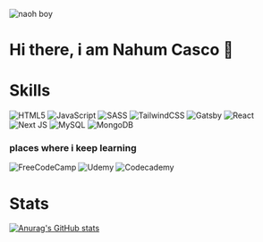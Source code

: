 

![naoh boy](https://lh3.googleusercontent.com/nFO58R74HZNyT2ViiOPUQNneQ-PFGKXPcDKr9OuCrCQavUwAiR6siz4oDnIzDKbfZVKV-_GLrEVF9Dz_NaF4YQvQU-eVVBXntnKdqpf4DGr1XM9BjSlCmLwAl0HI8ClwUqsCwc8cAc9sGJMtAAKqlyBOjO3GgmX49t-zDgeViFI2-kCg3mUg2RI4F0XOeSfYh151G2M9pyYjQk4-fx-iUtYH1ZelCNwY58xdObp2GbQ9nICjwrAIp8JDz35PHh6jjVkOZQx2yjxdc08TsvkC0JulxWjfiTDHXTfPW4y7ULArce6JJOPskVPqV2TfVNTPvijM058FDYWSaNhk1xwmNJn8jh-_kOSvh-iohgKi9RYwwEkSezUotzUesD8rWUWT995eJPNtI85D75wrsj772q1k-v-hmtWODm-V3JepSByOSq8rCGocR2GM04PbgqmkCsEhmundgxt0Xt_KY5PlBLv6tMSEvujtG0ietDtpGMXwCZR5wJhef_yt8kCPF-vi3zZYscXnaJ6kLENPjm1fMjfWSjZ7bYhJhqEZTQj4ASQ832tGqxfcWiTah2eaZAwtxMKLdGExwEOJAlm2pL-MezK4mJVa_700XhSukJiwxy4SpXBiTKT1_mP0Uju34kTI7dMeRfYcbGU1IpbCT4_zrOftGD100FG5IMw1JeoUS6J7bjTr9tH-pqgnMx8tc99BiVr1cSC3ngrVFxS4KnUKdCw401qnIk9rNog5BeqWjbsF1HeGrfgwhSNbGHlpR7qHCE8gw7tMQKp6rXtiz_maKt59QGUcdOIL=w1366-h648-no?authuser=1) 

# Hi there, i am Nahum Casco 👋



# Skills 

<!-- ![me](https://lh3.googleusercontent.com/z1MtLU80KuoV9U8ggZY3D0XKAzTmNSZ99rTxciCZxH_JvIui8gRGyASB3Sd1IymdQAwAXofWfXDYNEeQY5zFHAYMt23urxoXX_4_R2Xyc0Yczg2y-ODs6cbfUyAV1fzVrz9Y3DAXQmESKxyP_7K5jUb9rIYTECx0uXvfJuBTdvNO3mdGkk2Xu-cBNd6C_Wt4vuFS6UzVr3Q5SbMPeo0QoPe4buYU91JCmot4dQU758Xs0mfEyPLVsCj6b6uZ-E_-3xoimeW5CFVTUOBfchr_VyJsmGjUl1wkqpLBpC5q2F-ChjhYMa-FvA_phLtVrgLUPX2UbI19E6O8ymXhHwzuD7bkyD3v3jva2BiKygXT-wV9QUOw2M731j7hy1i2c-hmKTQ6c6brE8a9nxkTKoIb6RiT7uItaG1g0s79lsaGIwsnUlRjpjzZWDtUtSGP_s1v25-9NVUDpCmTfOI4OluVjzvww9GpvnDxdWd4uveMTjTUSPchbA6U9srXWS3w0Ist9UzqzKXoGmuqpoyWdAIG_zjq4e_gkJlYe7_Csyw30d_PvZYBRmn20xjx6Uo1IVv09-fDFB_ZiJA9fS4Q9JHgctyjgoDWe7YwYc5s8bGR9GZjFGTxUGcGZ3QaxUBY308LFsPDrrx_uk-yADx1nOMQf-h686lu9G7Z0NFfEDjIel0PCSFIFyfwv6KysPVVLXyN_1p9WXBDtWvlZAUVF8pqgnRWD3ydm2u-4hZVuqRCkGXLkHMImPZpv-_WeN2A7zzkDK1HJBnQtirHTfSE2QLpiFHBLcNNthMR=w150-h150-no?authuser=1) -->

![HTML5](https://img.shields.io/badge/html5-%23E34F26.svg?style=for-the-badge&logo=html5&logoColor=white)
![JavaScript](https://img.shields.io/badge/javascript-%23323330.svg?style=for-the-badge&logo=javascript&logoColor=%23F7DF1E)
![SASS](https://img.shields.io/badge/SASS-hotpink.svg?style=for-the-badge&logo=SASS&logoColor=white)
![TailwindCSS](https://img.shields.io/badge/tailwindcss-%2338B2AC.svg?style=for-the-badge&logo=tailwind-css&logoColor=white)
![Gatsby](https://img.shields.io/badge/Gatsby-%23663399.svg?style=for-the-badge&logo=gatsby&logoColor=white)
![React](https://img.shields.io/badge/react-%2320232a.svg?style=for-the-badge&logo=react&logoColor=%2361DAFB)
![Next JS](https://img.shields.io/badge/Next-black?style=for-the-badge&logo=next.js&logoColor=white)
![MySQL](https://img.shields.io/badge/mysql-%2300f.svg?style=for-the-badge&logo=mysql&logoColor=white)
![MongoDB](https://img.shields.io/badge/MongoDB-%234ea94b.svg?style=for-the-badge&logo=mongodb&logoColor=white)

### places where i keep learning
![FreeCodeCamp](https://img.shields.io/badge/Freecodecamp-%23123.svg?&style=for-the-badge&logo=freecodecamp&logoColor=green)
![Udemy](https://img.shields.io/badge/Udemy-A435F0?style=for-the-badge&logo=Udemy&logoColor=white)
![Codecademy](https://img.shields.io/badge/Codecademy-FFF0E5?style=for-the-badge&logo=codecademy&logoColor=1F243A)

# Stats
[![Anurag's GitHub stats](https://github-readme-stats.vercel.app/api?username=nahumcrep&show_icons=true&theme=gruvbox)](https://github.com/nahumcrep/github-readme-stats)
<!--
**NahumCRep/NahumCRep** is a ✨ _special_ ✨ repository because its `README.md` (this file) appears on your GitHub profile.

Here are some ideas to get you started:

- 🔭 I’m currently working on ...
- 🌱 I’m currently learning ...
- 👯 I’m looking to collaborate on ...
- 🤔 I’m looking for help with ...
- 💬 Ask me about ...
- 📫 How to reach me: ...
- 😄 Pronouns: ...
- ⚡ Fun fact: ...
-->
